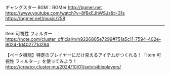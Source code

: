 ギャングスター
BGM：BGMer
http://bgmer.net
https://www.youtube.com/watch?v=8fBxEJhWSJs&t=31s
https://bgmer.net/music/258



-------------------------------------------------

Item 可視性 フィルター
https://note.com/cluster_official/n/n9226805e7299#751a5c11-7594-402e-9024-1d402771d284

【ベータ機能】特定のプレイヤーにだけ見えるアイテムがつくれる！「Item 可視性 フィルター」を使ってみよう！
https://creator.cluster.mu/2024/10/01/setvisibleplayers/
